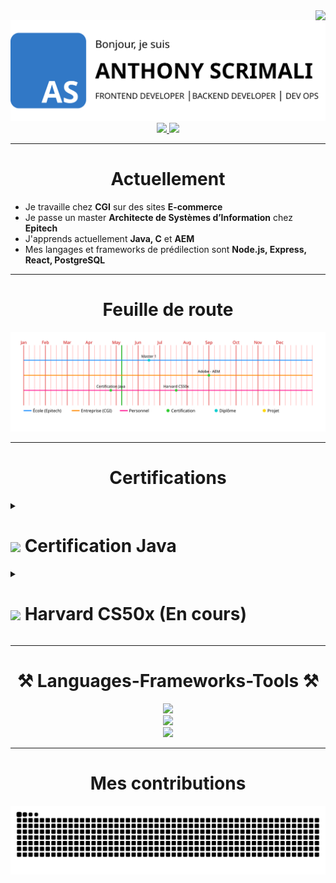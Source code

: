 <img align="right" src="https://visitor-badge.laobi.icu/badge?page_id=ScrimaliAnthony.ScrimaliAnthony" />
<img src="./images/Banner.png">
<div align="center"> 
  <a href="mailto:anthony.scrimali@gmail.com">
    <img src="https://img.shields.io/badge/Gmail-333333?style=for-the-badge&logo=gmail&logoColor=red" />
  </a>
  <a href="https://www.linkedin.com/in/anthony-scrimali-02187b146/" target="_blank">
    <img src="https://img.shields.io/badge/LinkedIn-0077B5?style=for-the-badge&logo=linkedin&logoColor=white" target="_blank" />
  </a>
  <!-- <a href="https://anthony-scrimali-cv-scss.netlify.app/" target="_blank">
     <img src="https://img.shields.io/badge/Portfolio-FF5722?style=for-the-badge&logo=todoist&logoColor=white" target="_blank" />
  </a> -->
</div>
<hr/>

<h1 align="center">Actuellement</h1>

- Je travaille chez **CGI** sur des sites **E-commerce**
- Je passe un master **Architecte de Systèmes d’Information** chez **Epitech**
- J'apprends actuellement **Java, C** et **AEM**
- Mes langages et frameworks de prédilection sont **Node.js, Express, React, PostgreSQL**

<hr/>

<div align="center">
  <h1>Feuille de route</h1>
  <img src="./timeline.svg" alt="Timeline Animée" />
</div>

<hr/>

<h1 align="center">Certifications</h1>

<details>
  <summary><h1><img width="30px" src="https://skillicons.dev/icons?i=java"/> Certification Java</h1></summary>
    <p align="center">
      <a href="https://scrimalianthony.github.io/Certifications/Java/Hyperskill%20Certificate%208-4d95a2ac.pdf" target="_blank">
        <img src="./images/Certification Introduction Java Banner.png"></img>
      </a>
      Cliquez sur la bannière pour voir le certificat
    </p>
    <p align="center">
      <a href="https://github.com/ScrimaliAnthony/Battleship-Java" target="_blank">
        <img
          src="https://github-readme-stats.vercel.app/api/pin/?username=ScrimaliAnthony&repo=Battleship-Java&description"
          alt="Battleship-Java"
          width="49%"
        />
      </a>
      <a href="https://github.com/ScrimaliAnthony/BullsAndCows-Java" target="_blank">
        <img
          src="https://github-readme-stats.vercel.app/api/pin/?username=ScrimaliAnthony&repo=BullsAndCows-Java&description"
          alt="BullsAndCows-Java"
          width="49%"
        />
      </a>
      <a href="https://github.com/ScrimaliAnthony/CoffeeMachineSimulator-Java" target="_blank">
        <img
          src="https://github-readme-stats.vercel.app/api/pin/?username=ScrimaliAnthony&repo=CoffeeMachineSimulator-Java"
          alt="CoffeeMachineSimulator-Java"
          width="49%"
        />
      </a>
      <a href="https://github.com/ScrimaliAnthony/LastPencils-Java" target="_blank">
        <img
          src="https://github-readme-stats.vercel.app/api/pin/?username=ScrimaliAnthony&repo=LastPencils-Java&description"
          alt="LastPencils-Java"
          width="49%"
        />
      </a>
      <a href="https://github.com/ScrimaliAnthony/CinemaRoomManager-Java" target="_blank">
        <img
          src="https://github-readme-stats.vercel.app/api/pin/?username=ScrimaliAnthony&repo=CinemaRoomManager-Java"
          alt="CinemaRoomManager-Java"
          width="49%"
        />
      </a>
      <a href="https://github.com/ScrimaliAnthony/TicTacToe-Java" target="_blank">
        <img
          src="https://github-readme-stats.vercel.app/api/pin/?username=ScrimaliAnthony&repo=TicTacToe-Java&description"
          alt="TicTacToe-Java"
          width="49%"
        />
      </a>
    </p>
</details>

<details>
  <summary><h1><img width="30px" src="https://skillicons.dev/icons?i=c"/> Harvard CS50x (En cours)</h1></summary>
    <p align="center">
      <a href="https://github.com/ScrimaliAnthony/CS50x" target="_blank">
        <img
          src="https://github-readme-stats.vercel.app/api/pin/?username=ScrimaliAnthony&repo=CS50x"
          alt="CS50x"
          width="49%"
        />
      </a>
      <a href="https://github.com/ScrimaliAnthony/Exercices_C" target="_blank">
        <img
          src="https://github-readme-stats.vercel.app/api/pin/?username=ScrimaliAnthony&repo=Exercices_C"
          alt="Exercices_C"
          width="49%"
        />
      </a>
    </p>
</details>

<hr/>
 
<h1 align="center">⚒️ Languages-Frameworks-Tools ⚒️</h1>
<div align="center">
    <img src="https://skillicons.dev/icons?i=html,css,scss,javascript,react,astro,vite" /><br>
    <img src="https://skillicons.dev/icons?i=java,nodejs,express,python,postman,mysql,postgresql" /><br>
    <img src="https://skillicons.dev/icons?i=git,github,gcp,docker,kubernetes,netlify,vercel" /><br>
</div>
<hr/>

<div align="center">
  <h1>Mes contributions</h1>

  <img alt="snake eating my contributions" src="https://raw.githubusercontent.com/ScrimaliAnthony/ScrimaliAnthony/output/github-contribution-grid-snake.svg" />
</div>